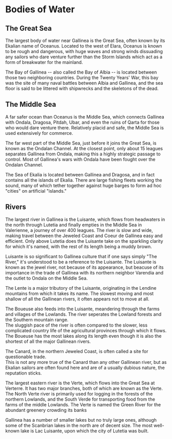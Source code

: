 # Bodies of Water

## The Great Sea

The largest body of water near Gallinea is the Great Sea, often known by its Ekalian name of Oceanus.
Located to the west of Elara, Oceanus is known to be rough and dangerous, with huge waves and strong
winds dissuading any sailors who dare venture further than the Storm Islands which act as a form of
breakwater for the mainland.

The Bay of Gallinea -- also called the Bay of Albia -- is located between those two neighboring
countries. During the Twenty Years' War, this bay was the site of many naval battles between
Albia and Gallinea, and the sea floor is said to be littered with shipwrecks and the skeletons of
the dead.

## The Middle Sea

A far safer ocean than Oceanus is the Middle Sea, which connects Gallinea with Ondala, Dragosa, Pitdah,
Ubar, and even the ruins of Qarta for those who would dare venture there. Relatively placid and safe, 
the Middle Sea is used extensively for commerce.

The far west part of the Middle Sea, just before it joins the Great Sea, is known as the Ondalan 
Channel. At the closest point, only about 15 leagues separates Gallinea from Ondala, making this a
highly strategic passage to control. Most of Gallinea's wars with Ondala have been fought over the
Ondalan Channel.

The Sea of Ekalia is located between Gallinea and Dragosa, and in fact contains all the islands of Ekalia.
There are large fishing fleets working the sound, many of which tether together against huge barges to
form ad hoc "cities" on artificial "islands."

## Rivers

The largest river in Gallinea is the Luisante, which flows from headwaters in the north through Lutetia
and finally empties in the Middle Sea in Valerienne, a journey of over 400 leagues. The river is slow
and wide, making travel between the Jeweled Coast and Coeur de Gallinea easy and efficient. Only
above Lutetia does the Luisante take on the sparkling clarity for which it's named, with the rest of
its length being a muddy brown. 

Luisante is so significant to Gallinea culture that if one says simply "The River," it's understood to 
be a reference to the Luisante. The Luisante is known as the jewel river, not because of its appearance, 
but beacuse of its importance in the trade of Gallinea with its northern neighbor Varendia and the 
outlet to Ondala on the Middle Sea. 

The Lente is a major tributory of the Luisante, originating in the Lendine mountains from which it
takes its name.  The slowest moving and most shallow of all the Gallinean rivers, it often appears not to move at all.

The Boueuse also feeds into the Luisante, meandering through the farms and villages of the Lowlands.
The river seperates the Lowland forests and the Southern mountain range.  
The sluggish pace of the river is often compared to the slower, less complicated country life of the
agricultural provinces through which it flows.
The Boueuse has the most lakes along its length even though it is also the shortest of all the major Gallinean rivers.

The Canard, in the northern Jeweled Coast, is often called a site for questionable trade.  
This is not any more true of the Canard than any other Gallinean river, but as Ekalian sailors are often found here 
and are of a usually dubious nature, the reputation sticks.

The largest eastern river is the Verte, which flows into the Great Sea at Verterre. It has two major branches,
both of which are known as the Verte. The North Verte river is primarily used for logging in the
forests of the northern Lowlands, and the South Verde for transporting food from the farms of the
middle Lowlands. The Verte is named the Green River for the abundant greenery crowding its banks

Gallinea has a number of smaller lakes but no truly large ones, although some of the Scanbrian lakes
in the north are of decent size. The most well-known lake is Lac Luisante, upon which the city of 
Lutetia was built.
